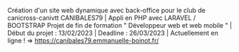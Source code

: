 Création d'un site web dynamique avec back-office pour le club de canicross-canivtt CANIBALES79 | 
Appli en PHP avec LARAVEL / BOOTSTRAP
Projet de fin de formation " Développeur web et web mobile " | 
Début du projet : 13/02/2023 | 
Deadline : 26/03/2023 | 
Actuellement en ligne ! => https://canibales79.emmanuelle-boinot.fr/
